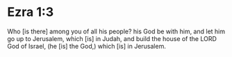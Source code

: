 # Ezra 1:3

Who [is there] among you of all his people? his God be with him, and let him go up to Jerusalem, which [is] in Judah, and build the house of the LORD God of Israel, (he [is] the God,) which [is] in Jerusalem.